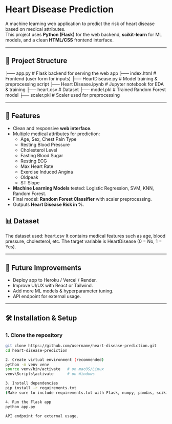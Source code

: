 # Heart Disease Prediction

A machine learning web application to predict the risk of heart disease based on medical attributes.  
This project uses **Python (Flask)** for the web backend, **scikit-learn** for ML models, and a clean **HTML/CSS** frontend interface.

---

## 📂 Project Structure
├── app.py # Flask backend for serving the web app
├── index.html # Frontend (user form for inputs)
├── HeartDisease.py # Model training & preprocessing script
├── Heart Disease.ipynb # Jupyter notebook for EDA & training
├── heart.csv # Dataset
├── model.pkl # Trained Random Forest model
├── scaler.pkl # Scaler used for preprocessing


---

## 🚀 Features
- Clean and responsive **web interface**.
- Multiple medical attributes for prediction:
  - Age, Sex, Chest Pain Type
  - Resting Blood Pressure
  - Cholesterol Level
  - Fasting Blood Sugar
  - Resting ECG
  - Max Heart Rate
  - Exercise Induced Angina
  - Oldpeak
  - ST Slope
- **Machine Learning Models** tested: Logistic Regression, SVM, KNN, Random Forest.
- Final model: **Random Forest Classifier** with scaler preprocessing.
- Outputs **Heart Disease Risk in %**.

## 📊 Dataset
The dataset used: heart.csv
It contains medical features such as age, blood pressure, cholesterol, etc. The target variable is HeartDisease (0 = No, 1 = Yes).

---

## 🔮 Future Improvements

- Deploy app to Heroku / Vercel / Render.
- Improve UI/UX with React or Tailwind.
- Add more ML models & hyperparameter tuning.
- API endpoint for external usage.

---

## 🛠️ Installation & Setup

### 1. Clone the repository
```bash
git clone https://github.com/username/heart-disease-prediction.git
cd heart-disease-prediction

2. Create virtual environment (recommended)
python -m venv venv
source venv/bin/activate   # on macOS/Linux
venv\Scripts\activate      # on Windows

3. Install dependencies
pip install -r requirements.txt
(Make sure to include requirements.txt with Flask, numpy, pandas, scikit-learn, seaborn, plotly, matplotlib, joblib)

4. Run the Flask app
python app.py

API endpoint for external usage.
